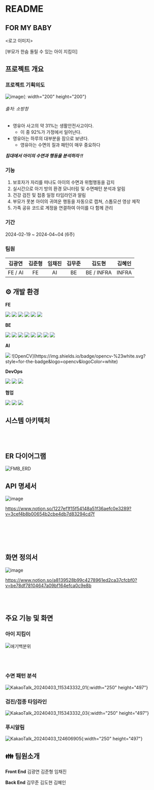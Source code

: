 # README

## FOR MY BABY

<로고 이미지>

[부모가 한숨 돌릴 수 있는 아이 지킴이]

## 프로젝트 개요
### 프로젝트 기획의도

![image](/uploads/fa8598802730ee11972458b5eb3386a5/image.png){: width="200" height="200"}
###### 출처: 소방청

- 영유아 사고의 약 31%는 생활안전사고이다.
    - 이 중 92%가 가정에서 일어난다.
- 영유아는 하루의 대부분을 잠으로 보낸다.
    - 영유아는 수면의 질과 패턴이 매우 중요하다

***침대에서 아이의 수면과 행동을 분석하자 !!***

### 기능

1. 보호자가 자리를 떠나도 아이의 수면과 위험행동을 감지
2. 실시간으로 아기 방의 환경 모니터링 및 수면패턴 분석과 알림
3. 건강 검진 및 접종 일정 타임라인과 알림
4. 부모가 못본 아이의 귀여운 행동을 자동으로 캡쳐, 스톱모션 영상 제작
5. 가족 공유 코드로 계정을 연결하여 아이를 다 함께 관리

### 기간
2024-02-19 ~ 2024-04~04 (6주)

### 팀원
|김광연|김준형|임채진|김무준|김도현|김혜인
|:---:|:---:|:---:|:---:|:---:|:---:|
| FE / AI | FE | AI | BE | BE / INFRA | INFRA |



## ⚙ 개발 환경
**FE**

<img src="https://shields.io/badge/JavaScript-F7DF1E?logo=JavaScript&logoColor=000&style=for-the-badge">
<img src="https://img.shields.io/badge/React-61DAFB?style=for-the-badge&logo=React&logoColor=black">
<img src="https://img.shields.io/badge/ZUSTAND-764ABC?style=for-the-badge&logo=zustand&logoColor=white">
<img src="https://img.shields.io/badge/StyledComponents-DB7093?style=for-the-badge&logo=styledcomponents&logoColor=white">
<img src="https://img.shields.io/badge/pwa-FF6F00?style=for-the-badge&logo=pwa&logoColor=white">
<img src="https://img.shields.io/badge/firebase-ffca28?style=for-the-badge&logo=firebase&logoColor=black">



**BE**

<img src="https://img.shields.io/badge/IntellijIdea-000000?style=for-the-badge&logo=intellijidea&logoColor=white">
<img src="https://img.shields.io/badge/Springboot-6DB33F?style=for-the-badge&logo=springboot&logoColor=white">
<img src="https://img.shields.io/badge/MySQL-4479A1?style=for-the-badge&logo=mysql&logoColor=white">
<img src="https://img.shields.io/badge/Redis-DC382D?style=for-the-badge&logo=redis&logoColor=white">
<img src="https://img.shields.io/badge/AmazonEC2-FF9900?style=for-the-badge&logo=amazonec2&logoColor=white">
<img src="https://img.shields.io/badge/Java-007396?style=for-the-badge&logo=Java&logoColor=white"/>
<img src="https://img.shields.io/badge/firebase-ffca28?style=for-the-badge&logo=firebase&logoColor=black">
<img src="https://img.shields.io/badge/Spring%20Security-6DB33F?style=for-the-badge&logo=springsecurity&logoColor=white">


**AI**

<img src="https://img.shields.io/badge/python-3670A0?style=for-the-badge&logo=python&logoColor=ffdd54"/>
![OpenCV](https://img.shields.io/badge/opencv-%23white.svg?style=for-the-badge&logo=opencv&logoColor=white)


**DevOps**

<img src="https://img.shields.io/badge/Docker-2496ED?style=for-the-badge&logo=docker&logoColor=white">
<img src="https://img.shields.io/badge/Jenkins-D24939?style=for-the-badge&logo=jenkins&logoColor=white"/> 
<img src="https://img.shields.io/badge/Nginx-009639?style=for-the-badge&logo=nginx&logoColor=white"/>


**협업**

<img src="https://img.shields.io/badge/GitLab-FC6D26?style=for-the-badge&logo=gitlab&logoColor=white">
<img src="https://img.shields.io/badge/Jira-0052CC?style=for-the-badge&logo=jirasoftware&logoColor=white">
<img src="https://img.shields.io/badge/Notion-000000?style=for-the-badge&logo=notion&logoColor=white">



## 시스템 아키텍처



<br>
<br>                                                                            


## ER 다이어그램

![FMB_ERD](/uploads/ba15e3b31a23a71b7bee106b202348b3/FMB_ERD.png)


## API 명세서

![image](/uploads/e3dd9aa8d15df263fa18377643efa5b1/image.png)

https://www.notion.so/1227ef1f15f54148a51f36aefc0e3289?v=3cef4b8b00654b2cbe4db7d83294cd7f


<br></br>
<br></br>
    

## 화면 정의서

![image](/uploads/5feedc93e72af108c33bc2b460965773/image.png)

https://www.notion.so/a8139528b99c4278961ed2ca37cfcbf0?v=be78df78104647a09bf164efca0c9e8b


<br><br>

## 주요 기능 및 화면

### 아이 지킴이
![애기백분위](/uploads/73f02dbfd257e2eb3d39dc3b0832e8ba/애기백분위.PNG)


<br><br>

### 수면 패턴 분석
![KakaoTalk_20240403_115343332_01](/uploads/ca7375cf1cdf32607c00258046f5f683/KakaoTalk_20240403_115343332_01.jpg){:width="250" height="497"}


### 검진/접종 타임라인
![KakaoTalk_20240403_115343332_03](/uploads/fd58eb3c014be6f75e36f904aff0413d/KakaoTalk_20240403_115343332_03.jpg){:width="250" height="497"}


### 푸시알림
![KakaoTalk_20240403_124606905](/uploads/dae9afcead9b2544b4b0ae7e994411a4/KakaoTalk_20240403_124606905.jpg){:width="250" height="497"}



## :family:  팀원소개

**Front End** 
김광연 김준형 임채진

**Back End**
김무준 김도현 김혜인

</center>
